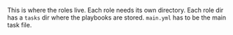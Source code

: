 This is where the roles live. Each role needs its own directory. Each role dir has a `tasks` dir where the playbooks are stored. `main.yml` has to be the main task file. 
